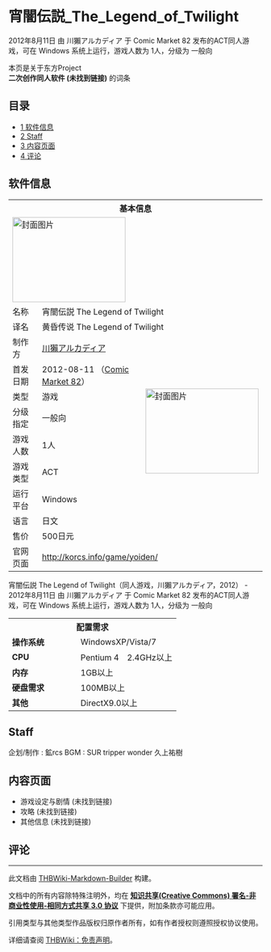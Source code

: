 # 宵闇伝説_The_Legend_of_Twilight

<!-- source html: G:\repos\THBWiki-Markdown-Builder\THBWikiMarkdown\Temp\main\4\4a\ns0%3A%E5%AE%B5%E9%97%87%E4%BC%9D%E8%AA%AC_The_Legend_of_Twilight.html -->

2012年8月11日 由 川獺アルカディア 于 Comic Market 82 发布的ACT同人游戏，可在 Windows 系统上运行，游戏人数为 1人，分级为 一般向

本页是关于东方Project  
 **二次创作同人软件 (未找到链接)** 的词条
## 目录

- [1 软件信息](#软件信息)
- [2 Staff](#Staff)
- [3 内容页面](#内容页面)
- [4 评论](#评论)




## 软件信息

<table><tbody><tr><th colspan="3">基本信息</th></tr><tr><td class="cover-artwork-mobile" colspan="2"><a href="./文件-宵闇伝説_The_Legend_of_Twilight封面.png.md" class="image" title="封面图片"><img alt="封面图片" src="https://upload.thwiki.cc/thumb/3/3d/%E5%AE%B5%E9%97%87%E4%BC%9D%E8%AA%AC_The_Legend_of_Twilight%E5%B0%81%E9%9D%A2.png/224px-%E5%AE%B5%E9%97%87%E4%BC%9D%E8%AA%AC_The_Legend_of_Twilight%E5%B0%81%E9%9D%A2.png" decoding="async" loading="lazy" width="224" height="168" srcset="https://upload.thwiki.cc/thumb/3/3d/%E5%AE%B5%E9%97%87%E4%BC%9D%E8%AA%AC_The_Legend_of_Twilight%E5%B0%81%E9%9D%A2.png/336px-%E5%AE%B5%E9%97%87%E4%BC%9D%E8%AA%AC_The_Legend_of_Twilight%E5%B0%81%E9%9D%A2.png 1.5x, https://upload.thwiki.cc/thumb/3/3d/%E5%AE%B5%E9%97%87%E4%BC%9D%E8%AA%AC_The_Legend_of_Twilight%E5%B0%81%E9%9D%A2.png/448px-%E5%AE%B5%E9%97%87%E4%BC%9D%E8%AA%AC_The_Legend_of_Twilight%E5%B0%81%E9%9D%A2.png 2x" data-file-width="640" data-file-height="480"></a></td>
</tr><tr><td class="label">名称</td><td colspan="2"> 宵闇伝説 The Legend of Twilight </td></tr><tr><td class="label">译名</td><td colspan="2"> 黄昏传说  The Legend of Twilight </td></tr><tr><td class="label">制作方</td><td><a href="./川獺アルカディア.md" title="川獺アルカディア">川獺アルカディア</a></td><td class="cover-artwork" rowspan="8" style="min-width:224px;"><a href="./文件-宵闇伝説_The_Legend_of_Twilight封面.png.md" class="image" title="封面图片"><img alt="封面图片" src="https://upload.thwiki.cc/thumb/3/3d/%E5%AE%B5%E9%97%87%E4%BC%9D%E8%AA%AC_The_Legend_of_Twilight%E5%B0%81%E9%9D%A2.png/224px-%E5%AE%B5%E9%97%87%E4%BC%9D%E8%AA%AC_The_Legend_of_Twilight%E5%B0%81%E9%9D%A2.png" decoding="async" loading="lazy" width="224" height="168" srcset="https://upload.thwiki.cc/thumb/3/3d/%E5%AE%B5%E9%97%87%E4%BC%9D%E8%AA%AC_The_Legend_of_Twilight%E5%B0%81%E9%9D%A2.png/336px-%E5%AE%B5%E9%97%87%E4%BC%9D%E8%AA%AC_The_Legend_of_Twilight%E5%B0%81%E9%9D%A2.png 1.5x, https://upload.thwiki.cc/thumb/3/3d/%E5%AE%B5%E9%97%87%E4%BC%9D%E8%AA%AC_The_Legend_of_Twilight%E5%B0%81%E9%9D%A2.png/448px-%E5%AE%B5%E9%97%87%E4%BC%9D%E8%AA%AC_The_Legend_of_Twilight%E5%B0%81%E9%9D%A2.png 2x" data-file-width="640" data-file-height="480"></a></td>
</tr><tr><td class="label">首发日期</td><td>2012-08-11&#160;（<a href="/展会作品列表?e=Comic+Market%2382">Comic Market 82</a>）</td></tr><tr><td class="label">类型</td><td>游戏</td></tr><tr><td class="label">分级指定</td><td>一般向</td></tr><tr><td class="label">游戏人数</td><td>1人</td></tr><tr><td class="label">游戏类型</td><td>ACT</td></tr><tr><td class="label">运行平台</td><td>Windows</td></tr><tr><td class="label">语言</td><td>日文</td></tr><tr><td class="label">售价</td><td>500日元</td></tr>
<tr><td class="label">官网页面</td><td colspan="2"><a rel="nofollow" class="external free" href="http://korcs.info/game/yoiden/">http://korcs.info/game/yoiden/</a></td></tr></tbody></table>

宵闇伝説 The Legend of Twilight（同人游戏，川獺アルカディア，2012） - 2012年8月11日 由 川獺アルカディア 于 Comic Market 82 发布的ACT同人游戏，可在 Windows 系统上运行，游戏人数为 1人，分级为 一般向
  
  

  


<table>
<tbody><tr><th colspan="2">配置需求</th></tr>
<tr><td style="width:120px;padding-left:7px;"><b>操作系统</b></td><td>WindowsXP/Vista/7</td></tr><tr><td style="width:120px;padding-left:7px;"><b>CPU</b></td><td>Pentium 4　2.4GHz以上</td></tr><tr><td style="width:120px;padding-left:7px;"><b>内存</b></td><td>1GB以上</td></tr><tr><td style="width:120px;padding-left:7px;"><b>硬盘需求</b></td><td>100MB以上</td></tr><tr><td style="width:120px;padding-left:7px;"><b>其他</b></td><td>DirectX9.0以上</td></tr>
</tbody></table>


## Staff
企划/制作
: 鉱rcs
BGM
: SUR  tripper  wonder  久上祐樹

## 内容页面
- 游戏设定与剧情 (未找到链接)
- 攻略 (未找到链接)
- 其他信息 (未找到链接)

## 评论




---

此文档由 [THBWiki-Markdown-Builder](https://github.com/Delsin-Yu/THBWiki-Markdown-Builder) 构建。

文档中的所有内容除特殊注明外，均在 [**知识共享(Creative Commons) 署名-非商业性使用-相同方式共享 3.0 协议**](https://creativecommons.org/licenses/by-sa/3.0/deed.zh-hans) 下提供，附加条款亦可能应用。

引用类型与其他类型作品版权归原作者所有，如有作者授权则遵照授权协议使用。

详细请查阅 [THBWiki：免责声明](https://thbwiki.cc/THBWiki:%E5%85%8D%E8%B4%A3%E5%A3%B0%E6%98%8E)。

